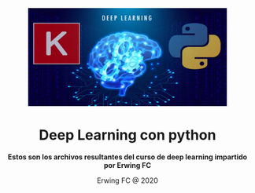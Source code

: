 <div align="center">
  <a target="_blank" href="https://www.python.org/">
    <img src="logo.png" alt="Deep learning python" width="80%" height="200px">
  </a>
</div>

<div align="center">

# Deep Learning con python

**Estos son los archivos resultantes del curso de deep learning impartido por Erwing FC**

Erwing FC @ 2020
</div>
